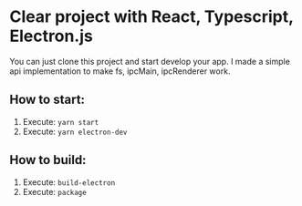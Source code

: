 # Clear project with React, Typescript, Electron.js
You can just clone this project and start develop your app.
I made a simple api implementation to make fs, ipcMain, ipcRenderer work.

## How to start:
1. Execute: ```yarn start```
2. Execute: ```yarn electron-dev```

## How to build:
1. Execute: ```build-electron```
2. Execute: ```package```
